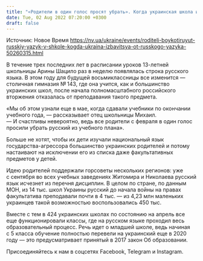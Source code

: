 ```yaml
---
title: "«Родители в один голос просят убрать». Когда украинская школа избавится от преподавания русского языка навсегда"
date: Tue, 02 Aug 2022 07:20:00 +0300
draft: false
---
```

Источник: Новое Время https://nv.ua/ukraine/events/roditeli-boykotiruyut-russkiy-yazyk-v-shkole-kogda-ukraina-izbavitsya-ot-russkogo-yazyka-50260315.html


В течение трех последних лет в расписании уроков 13-летней школьницы Арины Шацило раз в неделю появлялась строка русского языка. В этом году для будущей восьмиклассницы все изменится — столичная гимназия № 143, где она учится, как и большинство украинских школ, после начала полномасштабного российского вторжения отказалась от преподавания такого предмета.

 «Мы об этом узнали еще в мае, когда сдавали учебники по окончании учебного года, — рассказывает отец школьницы Михаил. — И счастливы невероятно, ведь все родители с февраля в один голос просили убрать русский из учебного плана».

 Больше не хотят, чтобы их дети изучали национальный язык государства-агрессора большинство украинских родителей и потому настаивают на исключении его из списка даже факультативных предметов у детей.

 Идею родителей поддержали горсоветы нескольких регионов: уже с сентября во всех учебных заведениях Житомира и Николаева русский язык исчезнет из перечня дисциплин. В целом по стране, по данным МОН, из 14 тыс. школ Украины русский до начала войны на правах факультатива преподавали почти в 4 тыс. — из 4,23 млн маленьких украинцев такой возможностью воспользовались 450 тыс.

 Вместе с тем в 424 украинских школах по состоянию на апрель все еще функционировали классы, где на русском языке проходил весь образовательный процесс. Речь идет о младшей школе, ведь начиная с 5 класса обучение полностью перевели на украинский еще в 2020 году — это предусматривает принятый в 2017 закон Об образовании.

Присоединяйтесь к нам в соцсетях Facebook, Telegram и Instagram.

